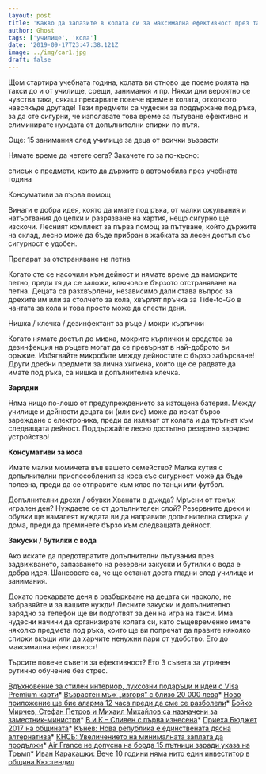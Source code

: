 ```yaml
---
layout: post
title: 'Какво да запазите в колата си за максимална ефективност през тази учебна година'
author: Ghost
tags: ['училище', 'кола']
date: '2019-09-17T23:47:38.121Z'
image: ../img/car1.jpg
draft: false
---
```


Щом стартира учебната година, колата ви отново ще поеме ролята на такси до и от училище, срещи, занимания и пр. Някои дни вероятно се чувства така, сякаш прекарвате повече време в колата, отколкото навсякъде другаде! Тези предмети са чудесни за поддържане под ръка, за да сте сигурни, че използвате това време за пътуване ефективно и елиминирате нуждата от допълнителни спирки по пътя.

Още: 15 занимания след училище за деца от всички възрасти

Нямате време да четете сега? Закачете го за по-късно:

списък с предмети, които да държите в автомобила през учебната година

Консумативи за първа помощ


Винаги е добра идея, която да имате под ръка, от малки ожулвания и натъртвания до цепки и разрязване на хартия, нещо сигурно ще изскочи. Лесният комплект за първа помощ за пътуване, който държите на склад, лесно може да бъде прибран в жабката за лесен достъп със сигурност е удобен.

Препарат за отстраняване на петна


Когато сте се насочили към дейност и нямате време да намокрите петно, преди тя да се заложи, ключово е бързото отстраняване на петна. Децата са разхвърлени, независимо дали става въпрос за дрехите им или за столчето за кола, хвърлят пръчка за Tide-to-Go в чантата за кола и това просто може да спести деня.

Нишка / клечка / дезинфектант за ръце / мокри кърпички


Когато нямате достъп до мивка, мокрите кърпички и средства за дезинфекция на ръцете могат да се превърнат в най-доброто ви оръжие. Избягвайте микробите между дейностите с бързо забърсване! Други дребни предмети за лична хигиена, които ще се радвате да имате под ръка, са нишка и допълнителна клечка.

**Зарядни**


Няма нищо по-лошо от предупреждението за изтощена батерия. Между училище и дейности децата ви (или вие) може да искат бързо зареждане с електроника, преди да излязат от колата и да тръгнат към следващата дейност. Поддържайте лесно достъпно резервно зарядно устройство!

**Консумативи за коса**


Имате малки момичета във вашето семейство? Малка кутия с допълнителни приспособления за коса със сигурност може да бъде полезна, преди да се отправите към клас по танци или футбол.

Допълнителни дрехи / обувки
Хванати в дъжда? Мръсни от тежък игрален ден? Нуждаете се от допълнителен слой? Резервните дрехи и обувки ще намалеят нуждата ви да направите допълнителна спирка у дома, преди да преминете бързо към следващата дейност.

**Закуски / бутилки с вода**


Ако искате да предотвратите допълнителни пътувания през задвижването, запазването на резервни закуски и бутилки с вода е добра идея. Шансовете са, че ще останат доста гладни след училище и занимания.

Докато прекарвате деня в разбъркване на децата си наоколо, не забравяйте и за вашите нужди! Лесните закуски и допълнително зарядно за телефон ще ви подготвят за ден на игра на такси. Има чудесни начини да организирате колата си, като същевременно имате няколко предмета под ръка, които ще ви попречат да правите няколко спирки вкъщи или да харчите ненужни пари от удобство. Ето до максимална ефективност!

Търсите повече съвети за ефективност? Ето 3 съвета за утринен рутинно обучение без стрес.

 
[Вдъхновение за стилен интериор, луксозни подаръци и идеи с Visa Premium карти](https://firebass.herokuapp.com/1391863800000)*   [Възрастен мъж „изгоря” с близо 20 000 лева](https://firebass.herokuapp.com/1485462360000)*   [Ново приложение ще бие аларма 12 часа преди да сме се разболели](https://firebass.herokuapp.com/1485778200000)*   [Бойко Мирчев, Стефан Петров и Михаил Михайлов са назначени за заместник-министри](https://firebass.herokuapp.com/1485778380000)*   [В и К – Сливен с първа изнесена](https://firebass.herokuapp.com/1485778500000)*   [Приеха Бюджет 2017 на общината](https://firebass.herokuapp.com/1485778800000)*   [Кънев: Нова република е единствената дясна алтернатива](https://firebass.herokuapp.com/1485778920000)*   [КНСБ: Увеличението на минималната заплата да продължи](https://firebass.herokuapp.com/1485778980000)*   [Air France не допусна на борда 15 пътници заради указа на Тръмп](https://firebass.herokuapp.com/1485779040000)*   [Иван Каракашки: Вече 10 години няма нито един инвеститор в община Кюстендил](https://firebass.herokuapp.com/1485779340000)